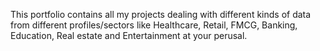This portfolio contains all my projects dealing with different kinds of data from different profiles/sectors like Healthcare, Retail, FMCG, Banking, Education, Real estate and Entertainment at your perusal.
